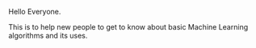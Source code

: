 Hello Everyone.

This is to help new people to get to know about basic Machine Learning algorithms and its uses.
